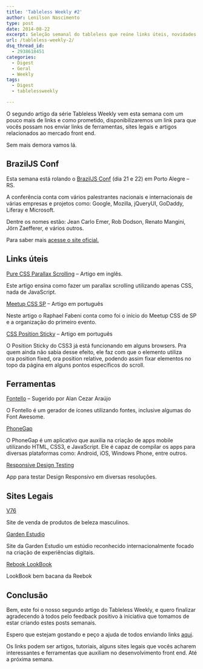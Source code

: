 ```yaml
---
title: 'Tableless Weekly #2'
author: Lenilson Nascimento
type: post
date: 2014-08-22
excerpt: Seleção semanal do tableless que reúne links úteis, novidades no mercado front end e alguns sites bem legais.
url: /tableless-weekly-2/
dsq_thread_id:
  - 2938618451
categories:
  - Digest
  - Geral
  - Weekly
tags:
  - Digest
  - tablelessweekly

---
```

O segundo artigo da série Tableless Weekly vem esta semana com um pouco mais de links e como prometido, disponibilizaremos um link para que vocês possam nos enviar links de ferramentas, sites legais e artigos relacionados ao mercado front end.

Sem mais demora vamos lá.

## BrazilJS Conf

Esta semana está rolando o [BrazilJS Conf][1] (dia 21 e 22) em Porto Alegre &#8211; RS.

A conferência conta com vários palestrantes nacionais e internacionais de várias empresas e projetos como: Google, Mozilla, jQueryUI, GoDaddy, Liferay e Microsoft.

Dentre os nomes estão: Jean Carlo Emer, Rob Dodson, Renato Mangini, Jörn Zaefferer, e vários outros.

Para saber mais [acesse o site oficial.][2]

## Links úteis

[Pure CSS Parallax Scrolling][3] &#8211; Artigo em inglês.
  
Este artigo ensina como fazer um parallax scrolling utilizando apenas CSS, nada de JavaScript.

[Meetup CSS SP][4] &#8211; Artigo em português
  
Neste artigo o Raphael Fabeni conta como foi o início do Meetup CSS de SP e a organização do primeiro evento.

[CSS Position Sticky][5] &#8211; Artigo em português
  
O Position Sticky do CSS3 já está funcionando em alguns browsers. Pra quem ainda não sabia desse efeito, ele faz com que o elemento utiliza ora position fixed, ora position relative, podendo assim fixar elementos no topo da página em alguns pontos específicos do scroll.

## Ferramentas

[Fontello][6] &#8211; Sugerido por Alan Cezar Araújo
  
O Fontello é um gerador de ícones utilizando fontes, inclusive algumas do Font Awesome.

[PhoneGap][7]
  
O PhoneGap é um aplicativo que auxilia na criação de apps mobile utilizando HTML, CSS3, e JavaScript. Ele é capaz de compilar os apps para diversas plataformas como: Android, iOS, Windows Phone, entre outros.

[Responsive Design Testing][8]
  
App para testar Design Responsivo em diversas resoluções.

## Sites Legais

[V76][9]
  
Site de venda de produtos de beleza masculinos.

[Garden Estudio][10]
  
Site da Garden Estudio um estúdio reconhecido internacionalmente focado na criação de experiências digitais.

[Rebook LookBook][11]
  
LookBook bem bacana da Reebok

## Conclusão

Bem, este foi o nosso segundo artigo do Tableless Weekly, e quero finalizar agradecendo à todos pelo feedback positivo à iniciativa que tomamos de estar criando estes posts semanais.

Espero que estejam gostando e peço a ajuda de todos enviando links [aqui][12].

Os links podem ser artigos, tutoriais, alguns sites legais que vocês acharem interessantes e ferramentas que auxiliam no desenvolvimento front end. Até a próxima semana.

 [1]: http://braziljs.com.br
 [2]: http://braziljs.com.br/2014/ "BrazilJS Conf"
 [3]: http://blog.keithclark.co.uk/pure-css-parallax-websites/ "Pure Css parallax scrolling"
 [4]: http://www.raphaelfabeni.com.br/nascimento-meetup-css/ "Meetup CSS SP"
 [5]: http://loopinfinito.com.br/2013/05/28/css-position-sticky/ "CSS Position Sticky"
 [6]: http://fontello.com/ "Fontello"
 [7]: http://phonegap.com/ "PhoneGap"
 [8]: http://mattkersley.com/responsive/ "Responsive Design Testing"
 [9]: http://www.v76.com/ "V76"
 [10]: http://gardenestudio.com.br/ "Garden Estudio"
 [11]: http://lookbook.reebok.com/fw/womens-training/look1 "Rebook Lookbook"
 [12]: https://lenilson.typeform.com/to/ILh66e "Envie seu link"